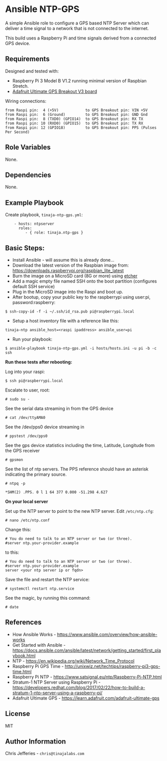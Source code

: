 Ansible NTP-GPS
===============

A simple Ansible role to configure a GPS based NTP Server which can deliver a time signal to a network that is not connected to the internet.

This build uses a Raspberry Pi and time signals derived from a connected GPS device.


Requirements
------------

Designed and tested with: 

* Raspberry Pi 3 Model B V1.2 running minimal version of Raspbian Stretch.
* [Adafruit Ultimate GPS Breakout V3 board](https://www.adafruit.com/product/746)

Wiring connections:

```
from Raspi pin:  4 (+5V)            to GPS Breakout pin: VIN +5V        
from Raspi pin:  6 (Ground)         to GPS Breakout pin: GND Gnd        
from Raspi pin:  8 (TXD0) (GPIO14)  to GPS Breakout pin: RX TX
from Raspi pin: 10 (RXD0) (GPIO15)  to GPS Breakout pin: TX RX
from Raspi pin: 12 (GPIO18)         to GPS Breakout pin: PPS (Pulses Per Second)
```

Role Variables
-------------

None.


Dependencies
------------

None.


Example Playbook
----------------

Create playbook, `tinaja-ntp-gps.yml`:


```
    - hosts: ntpserver
      roles:
         - { role: tinaja.ntp-gps }
```

Basic Steps:
-------------

* Install Ansible - will assume this is already done...
* Download the latest version of the Raspbian image from: https://downloads.raspberrypi.org/raspbian_lite_latest
* Burn the image on a MicroSD card (8G or more) using [etcher](https://www.balena.io/etcher/)
* Add a magic empty file named SSH onto the boot partition (configures default SSH service)
* Plug in the MicroSD image into the Raspi and boot up.
* After bootup, copy your public key to the raspberrypi using user:pi, password:raspberry:

 `$ ssh-copy-id -f -i ~/.ssh/id_rsa.pub pi@raspberrypi.local`
* Setup a host inventory file with a reference like this:

`tinaja-ntp ansible_host=<raspi ipaddress> ansible_user=pi`
* Run your playbook:

`$ ansible-playbook tinaja-ntp-gps.yml -i hosts/hosts.ini -u pi -b -c ssh`


**Run these tests after rebooting:**

Log into your raspi:

`$ ssh pi@raspberrypi.local`

Escalate to user, root:

`# sudo su -`

See the serial data streaming in from the GPS device

`# cat /dev/ttyAMA0`

See the /dev/pps0 device streaming in

`# ppstest /dev/pps0`

See the gps device statistics including the time, Latitude, Longitude from the GPS receiver

`# gpsmon`

See the list of ntp servers.  The PPS reference should have an asterisk indicating the primary source.

`# ntpq -p`

`*SHM(2) .PPS. 0 l 1 64 377 0.000 -51.298 4.627`


**On your local server**

Set up the NTP server to point to the new NTP server.  Edit `/etc/ntp.cfg`:

`# nano /etc/ntp.conf`

Change this:

```
# You do need to talk to an NTP server or two (or three).  
#server ntp.your-provider.example  
```
to this:

```
# You do need to talk to an NTP server or two (or three).  
#server ntp.your-provider.example  
server <your ntp server ip or fqdn>
```
Save the file and restart the NTP service:

`# systemctl restart ntp.service`

See the magic, by running this command:

`# date`


References
-----------
* How Ansible Works - https://www.ansible.com/overview/how-ansible-works
* Get Started with Ansible - https://docs.ansible.com/ansible/latest/network/getting_started/first_playbook.html
* NTP - https://en.wikipedia.org/wiki/Network_Time_Protocol
* Raspberry Pi GPS Time - http://unixwiz.net/techtips/raspberry-pi3-gps-time.html
* Raspberry Pi NTP - https://www.satsignal.eu/ntp/Raspberry-Pi-NTP.html
* Stratum-1 NTP Server using Raspberry Pi - https://developers.redhat.com/blog/2017/02/22/how-to-build-a-stratum-1-ntp-server-using-a-raspberry-pi/
* Adafruit Ultimate GPS - https://learn.adafruit.com/adafruit-ultimate-gps


License
-------
MIT

Author Information
------------------
Chris Jefferies - `chris@tinajalabs.com`

